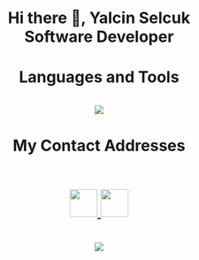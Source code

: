 
<h1 align = "center">
    Hi there 👋, Yalcin Selcuk <br/>
    Software Developer
</h1>

   
<!--
<h1 align = "center">
   I am a 4th year Computer Engineering  <br/> student at İnönü University. <br/> <br/>
    Example Projects ; 
            <br/> - <a href = "https://github.com/yalcinselcuk/Web-Demo">Web Demo (JAVA)</a>,
            <br/> - <a href = "https://github.com/yalcinselcuk/WebTextile">Web Textile (JAVA)</a>,
            <br/> - <a href = "https://github.com/yalcinselcuk/E-Ticaret">E-Ticaret (ASP.NET CORE)</a>

</h1>-->

<h1 align = "center">
   Languages and Tools <br/> <br/>
   <img src = "https://skillicons.dev/icons?i=,dotnet,linux,java,spring,react,postman,cs,html,css,js,mysql,postgres,gitlab,git,jenkins &theme=light"/>
</h1>

<h1 align = "center">
   My Contact Addresses <br/> <br/>
   <p>
      <a href="https://www.linkedin.com/in/yalcinselcuk/">
         <img src="https://skillicons.dev/icons?i=linkedin&theme=light" width="50" height="50">
      </a>
      <a href="https://www.instagram.com/yalcinselcukkk/">
         <img src="https://skillicons.dev/icons?i=instagram&theme=light" width="50" height="50">
      </a>
   </p>
</h1>

<h1 align = "center">
   <img src = "https://github-readme-stats.vercel.app/api/top-langs/?username=yalcinselcuk&theme=midnight-purple">
</h1>

